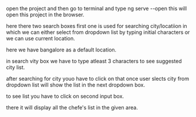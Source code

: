   
open the project and then go to terminal and type ng serve --open this will open this project in the browser.

here there two search boxes first one is used for searching city/locatiion in which we can either select from dropdown list by typing initial characters or we can use current location.

here we have bangalore as a default location.

in search vity box we have to type atleast 3 characters to see suggested city list.

after searching for city youo have to click on that once user slects city from dropdown list will show the list in the next dropdown box.

to see list you have to click on second input box.

there it will display all the chefe's list in the given area.
